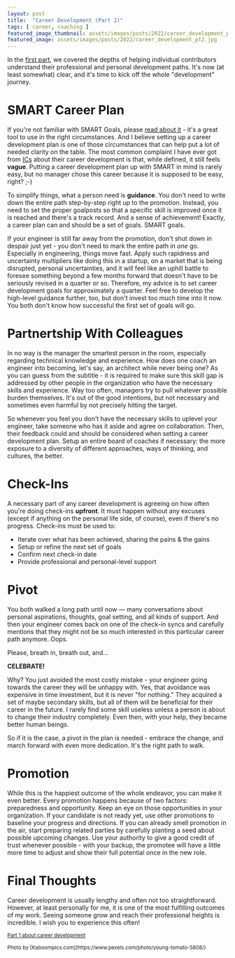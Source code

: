```yaml
---
layout: post
title:  "Career Development (Part 2)"
tags: [ career, coaching ]
featured_image_thumbnail: assets/images/posts/2022/career_development_pt2_thumbnail.jpg 
featured_image: assets/images/posts/2022/career_development_pt2.jpg
---
```

In the [first part](/career-development-pt1), we covered the depths of helping individual contributors understand their professional and personal development paths. It's now (at least somewhat) clear, and it's time to kick off the whole "development" journey. 
<!--more-->

# SMART Career Plan

If you're not familiar with SMART Goals, please [read about it](https://www.indeed.com/career-advice/career-development/smart-goals) - it's a great tool to use in the right circumstances. And I believe setting up a career development plan is one of those circumstances that can help put a lot of needed clarity on the table. The most common complaint I have ever got from [ICs](# "Individual Contributors") about their career development is that, while defined, it still feels **vague**. Putting a career development plan up with SMART in mind is rarely easy, but no manager chose this career because it is supposed to be easy, right? ;-)

To simplify things, what a person need is **guidance**. You don't need to write down the entire path step-by-step right up to the promotion. Instead, you need to set the proper goalposts so that a specific skill is improved once it is reached and there's a track record. And a sense of achievement! Exactly, a career plan can and should be a set of goals. SMART goals.

If your engineer is still far away from the promotion, don't shut down in despair just yet - you don't need to mark the entire path in *one* go. Especially in engineering, things move fast. Apply such rapidness and uncertainty multipliers like doing this in a startup, on a market that is being disrupted, personal uncertainties, and it will feel like an uphill battle to foresee something beyond a few months forward that doesn't have to be seriously revised in a quarter or so. Therefore, my advice is to set career development goals for approximately a quarter. Feel free to develop the high-level guidance further, too, but don't invest too much time into it now. You both don't know how successful the first set of goals will go.

# Partnertship With Colleagues

In no way is the manager the smartest person in the room, especially regarding technical knowledge and experience. How does one coach an engineer into becoming, let's say, an architect while never being one? As you can guess from the subtitle - it is required to make sure this skill gap is addressed by other people in the organization who have the necessary skills and experience. Way too often, managers try to pull whatever possible burden themselves. It's out of the good intentions, but not necessary and sometimes even harmful by not precisely hitting the target.

So whenever you feel you don't have the necessary skills to uplevel your engineer, take someone who has it aside and agree on collaboration. Then, their feedback could and should be considered when setting a career development plan. Setup an entire board of coaches if necessary: the more exposure to a diversity of different approaches, ways of thinking, and cultures, the better.

# Check-Ins

A necessary part of any career development is agreeing on how often you're doing check-ins **upfront**. It must happen without any excuses (except if anything on the personal life side, of course), even if there's no progress. Check-ins must be used to: 
* Iterate over what has been achieved, sharing the pains & the gains
* Setup or refine the next set of goals
* Confirm next check-in date
* Provide professional and personal-level support

# Pivot

You both walked a long path until now — many conversations about personal aspirations, thoughts, goal setting, and all kinds of support. And then your engineer comes back on one of the check-in syncs and carefully mentions that they might not be so much interested in this particular career path anymore. Oops.

Please, breath in, breath out, and...

**CELEBRATE!** 

Why? You just avoided the most costly mistake - your engineer going towards the career they will be unhappy with. Yes, that avoidance was expensive in time investment, but it is never "for nothing." They acquired a set of maybe secondary skills, but all of them will be beneficial for their career in the future. I rarely find some skill useless unless a person is about to change their industry completely. Even then, with your help, they became better human beings.

So if it is the case, a pivot in the plan is needed - embrace the change, and march forward with even more dedication. It's the right path to walk.

# Promotion

While this is the happiest outcome of the whole endeavor, you can make it even better. Every promotion happens because of two factors: preparedness and opportunity. Keep an eye on those opportunities in your organization. If your candidate is not ready yet, use other promotions to baseline your progress and directions. If you can already smell promotion in the air, start preparing related parties by carefully planting a seed about possible upcoming changes. Use your authority to give a good credit of trust whenever possible - with your backup, the promotee will have a little more time to adjust and show their full potential once in the new role.

# Final Thoughts

Career development is usually lengthy and often not too straightforward. However, at least personally for me, it is one of the most fulfilling outcomes of my work. Seeing someone grow and reach their professional heights is incredible. I wish you to experience this often! 

<small>[Part 1 about career development](/career-development-pt1)</small>

<small>
  Photo by [Kaboompics.com](https://www.pexels.com/photo/young-tomato-5808/)
</small>
